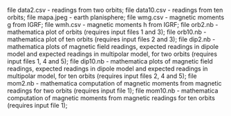 file data2.csv - readings from two orbits;
file data10.csv - readings from ten orbits;
file mapa.jpeg - earth planisphere;
file wmg.csv - magnetic moments g from IGRF;
file wmh.csv - magnetic moments h from IGRF;
file orb2.nb - mathematica plot of orbits (requires input files 1 and 3);
file orb10.nb - mathematica plot of ten orbits (requires input files 2 and 3);
file dip2.nb - mathematica plots of magnetic field readings, expected readings in dipole model and expected readings in multipolar model, for two orbits (requires input files 1, 4 and 5);
file dip10.nb - mathematica plots of magnetic field readings, expected readings in dipole model and expected readings in multipolar model, for ten orbits (requires input files 2, 4 and 5);
file mom2.nb - mathematica computation of magnetic moments from magnetic readings for two orbits (requires input file 1);
file mom10.nb - mathematica computation of magnetic moments from magnetic readings for ten orbits (requires input file 1);
